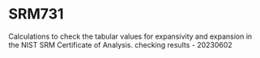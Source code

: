 # SRM731
Calculations to check the tabular values for expansivity and expansion in the NIST SRM Certificate of Analysis.
checking results - 20230602
